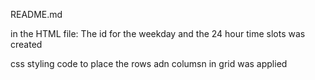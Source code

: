 README.md


in the HTML file:
The id for the weekday and the 24 hour time slots was created 

css styling code to place the rows adn columsn in grid was applied
